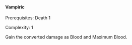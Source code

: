 #### Vampiric

Prerequisites: Death 1

Complexity: 1

Gain the converted damage as Blood and Maximum Blood.
